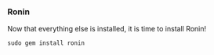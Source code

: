 ### Ronin

Now that everything else is installed, it is time to install Ronin!

```shell
sudo gem install ronin
```
